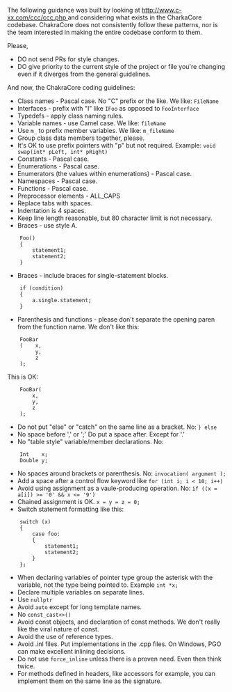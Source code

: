 The following guidance was built by looking at [http://www.c-xx.com/ccc/ccc.php ](http://www.c-xx.com/ccc/ccc.php )and considering what exists in the CharkaCore codebase. ChakraCore does not consistently follow these patterns, nor is the team interested in making the entire codebase conform to them. 

Please,
* DO not send PRs for style changes.
* DO give priority to the current style of the project or file you're changing even if it diverges from the general guidelines.

And now, the ChakraCore coding guidelines:

* Class names - Pascal case. No "C" prefix or the like. We like: `FileName`
* Interfaces - prefix with "I" like `IFoo` as opposed to `FooInterface`
* Typedefs - apply class naming rules.
* Variable names - use Camel case. We like: `fileName`
* Use `m_` to prefix member variables. We like: `m_fileName`
* Group class data members together, please.
* It's OK to use prefix pointers with "p" but not required. Example: `void swap(int* pLeft, int* pRight)`
* Constants - Pascal case.
* Enumerations - Pascal case.
* Enumerators (the values within enumerations) - Pascal case.
* Namespaces - Pascal case.
* Functions - Pascal case.
* Preprocessor elements - ALL_CAPS
* Replace tabs with spaces. 
* Indentation is 4 spaces.
* Keep line length reasonable, but 80 character limit is not necessary.
* Braces - use style A.  
```
    Foo()  
    {  
        statement1;  
        statement2;  
    }
```

* Braces - include braces for single-statement blocks.
```
    if (condition)
    {
        a.single.statement;
    }
```
* Parenthesis and functions - please don't separate the opening paren from the function name. We don't like this:
```
    FooBar
    (    x,
         y,
         z
    );
```
  This is OK:
```
    FooBar(
        x,
        y,
        z
    ); 
```
* Do not put "else" or "catch" on the same line as a bracket. No: `} else`
* No space before ',' or ';' Do put a space after. Except for '.'
* No "table style" variable/member declarations. No:
```
    Int    x;
    Double y;
```
* No spaces around brackets or parenthesis. No: `invocation( argument );`
* Add a space after a control flow keyword like `for (int i; i < 10; i++)`
* Avoid using assignment as a vaule-producing operation. No: `if ((x = a[i]) >= '0' && x <= '9')`
* Chained assignment is OK. `x = y = z = 0;`
* Switch statement formatting like this:
```
    switch (x)
    {
        case foo:
        {
            statement1;
            statement2;
        }
    };
```
* When declaring variables of pointer type group the asterisk with the variable, not the type being pointed to. Example `int *x;`
* Declare multiple variables on separate lines.
* Use `nullptr`
* Avoid `auto` except for long template names.
* No `const_cast<>()`
* Avoid const objects, and declaration of const methods. We don't really like the viral nature of const.
* Avoid the use of reference types.
* Avoid .inl files. Put implementations in the .cpp files. On Windows, PGO can make excellent inlining decisions.
* Do not use `force_inline` unless there is a proven need. Even then think twice.
* For methods defined in headers, like accessors for example, you can implement them on the same line as the signature. 
